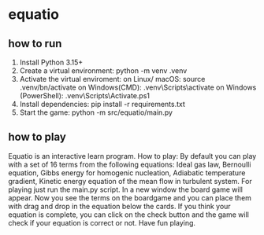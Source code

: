# equatio
## how to run
1. Install Python 3.15+
2. Create a virtual environment: python -m  venv .venv
3. Activate the virtual enviroment:
    on Linux/ macOS: source .venv/bn/activate
    on Windows(CMD): .venv\Scripts\activate
    on Windows (PowerShell): .venv\Scripts\Activate.ps1
4. Install dependencies: pip install -r requirements.txt
5. Start the game: python -m src/equatio/main.py

## how to play
Equatio is an interactive learn program.
How to play:
By default you can play with a set of 16 terms from the following equations:
Ideal gas law,
Bernoulli equation,
Gibbs energy for homogenic nucleation,
Adiabatic temperature gradient,
Kinetic energy equation of the mean flow in turbulent system.
For playing just run the main.py script. In a new window the board game will appear. 
Now you see the terms on the boardgame and you can place them with drag and drop in the equation below the cards.
If you think your equation is complete, you can click on the check button and the game will check if your equation is 
correct or not. Have fun playing.